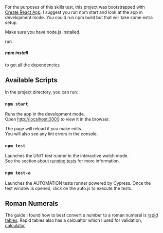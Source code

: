 For the purposes of this skills test, this project was bootstrapped with [Create React App](https://github.com/facebook/create-react-app).
I suggest you run npm start and look at the app in development mode.  You could run npm build but that will take some extra setup.


Make sure you have node.js installed.  

run 
##### npm install 
to get all the dependencies
## Available Scripts

In the project directory, you can run:

### `npm start`

Runs the app in the development mode.<br>
Open [http://localhost:3000](http://localhost:3000) to view it in the browser.

The page will reload if you make edits.<br>
You will also see any lint errors in the console.

### `npm test`

Launches the UNIT test runner in the interactive watch mode.<br>
See the section about [running tests](https://facebook.github.io/create-react-app/docs/running-tests) for more information.


### `npm test-a`

Launches the AUTOMATION tests runner powered by Cypress.
Once the test window is opened, click on the auto.js to execute the tests.

## Roman Numerals

The guide I found how to best convert a number to a roman numeral is [rapid tables](https://www.rapidtables.com/convert/number/how-number-to-roman-numerals.html).  Rapid tables also has a calcualtor which I used for validation, [calculator](https://www.rapidtables.com/convert/number/roman-numerals-converter.html?x1=&x2=1240)

